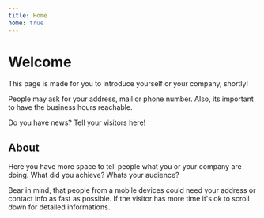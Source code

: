 ```yaml
---
title: Home
home: true
---
```


# Welcome

This page is made for you to introduce yourself or your company, shortly!

People may ask for your address, mail or phone number. Also, its important to have the business hours reachable.

<b-notification type="success" hidable>
  <p>Do you have news? Tell your visitors here!</p>
</b-notification>

## About

Here you have more space to tell people what you or your company are doing. What did you achieve? Whats your audience?

Bear in mind, that people from a mobile devices could need your address or contact info as fast as possible. If the visitor has more time it's ok to scroll down for detailed informations.
